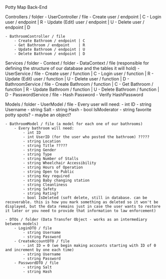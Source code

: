 Potty Map Back-End

Controllers / folder
    - UserController / file
        - Create user / endpoint        | C
        - Login user / endpoint         | R
        - Update (Edit) user / endpoint | U
        - Delete user / endpoint        | D

    - BathroomController / file
        - Create Bathroom / endpoint | C
        - Get Bathroom / endpoint    | R
        - Update Bathroom / endpoint | U
        - Delete Bathroom / endpoint | D


Services / folder
    - Context / folder
        - DataContext / file (responsible for defining the structure of our database and the tables it will hold)
    - UserService / file
        - Create user / function        | C
        - Login user / function         | R
        - Update (Edit) user / function | U
        - Delete user / function        | D
    - BathroomService / file
        - Create Bathroom / function   | C
        - Get Bathroom / function      | R
        - Update Bathroom / function   | U
        - Delete Bathroom / function   | D
    - PasswordService / file
        - Hash Password
        - Verify HashPassword


Models / folder
    - UserModel / file
        - Every user will need:
            - int ID
            - string Username
            - string Salt
            - string Hash
            - bool IsModerator
            - string favorite potty spots? 
                - maybe an object?

    - BathroomModel / file (a model for each one of our bathrooms)
        - Every bathroom will need:
            - int ID
            - int UserID (for the user who posted the bathroom) ?????
            - string Location
            - string Title ?????
            - string Gender
            - string Type
            - string Number of Stalls
            - string Wheelchair Accessibility
            - string Hours of Operation
            - string Open to Public
            - string Key required
            - string Baby changing station
            - string Cleanliness
            - string Safety
            - string Rating?
            - bool IsDeleted (soft delete, still in database. can be recoverable. this is how you mark something as deleted so it won't be displayed, but the data remains just in case the user wants to restore it later or you need to provide that information to law enforcement)

    - DTOs / folder (Data Transfer Object - works as an intermediary between models)
        - LoginDTO / file
            - string Username
            - string Password
        - CreateAccountDTO / file
            - int ID = 0 (we begin making accounts starting with ID of 0 and increment by one each time)
            - string Username
            - string Password
        - PasswordDTO / file
            - string Salt
            - string Hash
